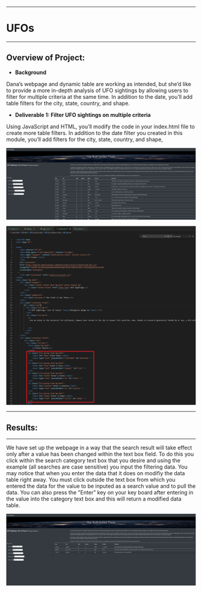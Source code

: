 -------------------------------

# **UFOs**

-------------------------------

## **Overview of Project:**

- **Background**

Dana’s webpage and dynamic table are working as intended, but she’d like to provide a more in-depth analysis of UFO sightings by allowing users to filter for multiple criteria at the same time. In addition to the date, you’ll add table filters for the city, state, country, and shape.

- **Deliverable 1: Filter UFO sightings on multiple criteria**

Using JavaScript and HTML, you’ll modify the code in your index.html file to create more table filters. In addition to the date filter you created in this module, you’ll add filters for the city, state, country, and shape,

![Deliverable_1.PNG](https://github.com/Bionicbabes/UFOs/blob/main/static/images/Deliverable_1.PNG)

![Deliverable_1_index.PNG](https://github.com/Bionicbabes/UFOs/blob/main/static/images/Deliverable_1_index.PNG)

-------------------------------

## **Results:**

-------------------------------

We have set up the webpage in a way that the search result will take effect only after a value has been changed within the text box field.  To do this you click within the search category text box that you desire and using the example (all searches are case sensitive) you input the filtering data.  You may notice that when you enter the data that it does on modifiy the data table right away.  You must click outside the text box from which you entered the data for the value to be inputed as a search value and to pull the data.  You can also press the "Enter" key on your key board after entering in the value into the category text box and this will return a modified data table.

![results.PNG](https://github.com/Bionicbabes/UFOs/blob/main/static/images/results.PNG)

